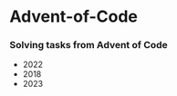 # Advent-of-Code
<h3>Solving tasks from Advent of Code</h3>
<ul>
    <li> 2022 </li>
    <li> 2018 </li>
    <li> 2023 </li>
</ul>

